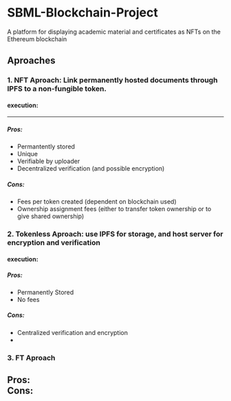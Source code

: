 # SBML-Blockchain-Project  
A platform for displaying academic material and certificates as NFTs on the Ethereum blockchain

## Aproaches
### 1. NFT Aproach: Link permanently hosted documents through IPFS to a non-fungible token.
#### execution:

---  
##### Pros:  
  - Permantently stored  
  - Unique  
  - Verifiable by uploader  
  - Decentralized verification (and possible encryption)  
##### Cons:  
  - Fees per token created (dependent on blockchain used)  
  - Ownership assignment fees (either to transfer token ownership or to give shared ownership)  

### 2. Tokenless Aproach: use IPFS for storage, and host server for encryption and verification
#### execution:  


##### Pros:  
  - Permanently Stored  
  - No fees  
##### Cons:  
  - Centralized verification and encryption  
  -

### 3. FT Aproach  
Pros:  
Cons:  
  -  
